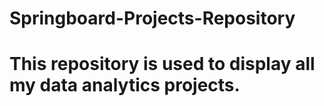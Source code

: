 # Springboard-Projects-Repository

# This repository is used to display all my data analytics projects.

